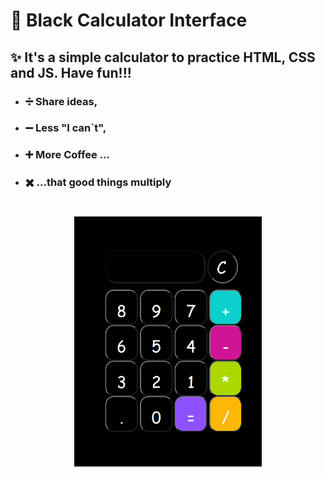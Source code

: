 # 🔢 Black Calculator Interface

## ✨ It's a simple calculator to practice HTML, CSS and JS. Have fun!!! 

- ### ➗ Share ideas,
- ### ➖ Less "I can`t",
- ### ➕ More Coffee ...
- ### ✖️ ...that good things multiply

#

<div align="center">
    <img src="./img/black_calculator.PNG" width="300px" height="400"/> 
</div>

#
